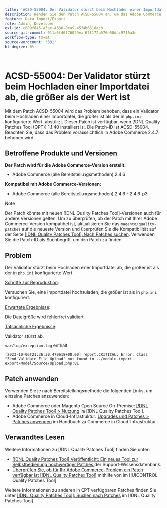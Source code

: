 ```yaml
---
title: 'ACSD-55004: Der Validator stürzt beim Hochladen einer Importdatei ab, die größer als der Wert ist'
description: Wenden Sie den Patch ACSD-55004 an, um das Adobe Commerce-Problem zu beheben, bei dem ein Validator beim Hochladen einer Importdatei, die größer ist als der in „php.ini“ konfigurierte Wert, abstürzt.
feature: Data Import/Export
role: Admin, Developer
exl-id: c889f645-a3ae-4330-8ca9-45f8b6616ac8
source-git-commit: 011a6f46f76029eaf67f172b576e58dac9710a3d
workflow-type: tm+mt
source-wordcount: '331'
ht-degree: 0%

---
```


# ACSD-55004: Der Validator stürzt beim Hochladen einer Importdatei ab, die größer als der Wert ist

Mit dem Patch ACSD-55004 wird das Problem behoben, dass ein Validator beim Hochladen einer Importdatei, die größer ist als der in `php.ini` konfigurierte Wert, abstürzt. Dieser Patch ist verfügbar, wenn [!DNL Quality Patches Tool (QPT)] 1.1.40 installiert ist. Die Patch-ID ist ACSD-55004. Beachten Sie, dass das Problem voraussichtlich in Adobe Commerce 2.4.7 behoben wird.

## Betroffene Produkte und Versionen

**Der Patch wird für die Adobe Commerce-Version erstellt:**

* Adobe Commerce (alle Bereitstellungsmethoden) 2.4.6

**Kompatibel mit Adobe Commerce-Versionen:**

* Adobe Commerce (alle Bereitstellungsmethoden) 2.4.6 - 2.4.6-p3

>[!NOTE]
>
>Der Patch könnte mit neuen [!DNL Quality Patches Tool]-Versionen auch für andere Versionen gelten. Um zu überprüfen, ob der Patch mit Ihrer Adobe Commerce-Version kompatibel ist, aktualisieren Sie das `magento/quality-patches` auf die neueste Version und überprüfen Sie die Kompatibilität auf der Seite [[!DNL Quality Patches Tool]: Nach Patches suchen](https://experienceleague.adobe.com/tools/commerce-quality-patches/index.html?lang=de). Verwenden Sie die Patch-ID als Suchbegriff, um den Patch zu finden.

## Problem

Der Validator stürzt beim Hochladen einer Importdatei ab, die größer ist als der in `php.ini` konfigurierte Wert.

<u>Schritte zur Reproduktion</u>:

Versuchen Sie, eine Importdatei hochzuladen, die größer ist als in `php.ini` konfiguriert.

<u>Erwartete Ergebnisse</u>:

Die Dateigröße wird fehlerfrei validiert.

<u>Tatsächliche Ergebnisse</u>:

Validator stürzt ab.

`var/log/exception.log` enthält:

```
[2023-10-06T21:36:30.470618+00:00] report.CRITICAL: Error: Class "Zend_Validate_File_Upload" not found in ../module-import-export/Model/Source/Upload.php:81
```

## Patch anwenden

Verwenden Sie je nach Bereitstellungsmethode die folgenden Links, um einzelne Patches anzuwenden:

* Adobe Commerce oder Magento Open Source On-Premise: [[!DNL Quality Patches Tool] > Nutzung](/help/tools/quality-patches-tool/usage.md) im [!DNL Quality Patches Tool].
* Adobe Commerce in Cloud-Infrastruktur: [Upgrades und Patches > Patches anwenden](https://experienceleague.adobe.com/docs/commerce-cloud-service/user-guide/develop/upgrade/apply-patches.html?lang=de) im Handbuch zu Commerce in Cloud-Infrastruktur.

## Verwandtes Lesen

Weitere Informationen zu [!DNL Quality Patches Tool] finden Sie unter:

* [[!DNL Quality Patches Tool] Veröffentlicht: Ein neues Tool zur Selbstbedienung hochwertiger Patches ](https://experienceleague.adobe.com/de/docs/commerce-operations/tools/quality-patches-tool/quality-patches-tool-to-self-serve-quality-patches) der Support-Wissensdatenbank.
* [Überprüfen Sie, ob für Ihr Adobe Commerce-Problem ein Patch verfügbar ist [!DNL Quality Patches Tool]](/help/tools/quality-patches-tool/patches-available-in-qpt/check-patch-for-magento-issue-with-magento-quality-patches.md) mithilfe von im [!UICONTROL Quality Patches Tool].


Weitere Informationen zu anderen in QPT verfügbaren Patches finden Sie unter [[!DNL Quality Patches Tool]: Suchen nach Patches](https://experienceleague.adobe.com/tools/commerce-quality-patches/index.html?lang=de) im [!DNL Quality Patches Tool].
